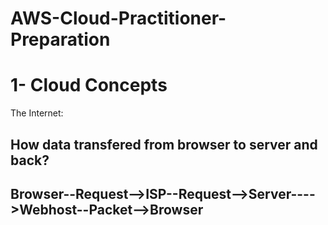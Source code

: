 # AWS-Cloud-Practitioner-Preparation

# 1- Cloud Concepts

The Internet: 

<h2>How data transfered from browser to server and back?<h2>
Browser--Request-->ISP--Request-->Server---->Webhost--Packet-->Browser 

